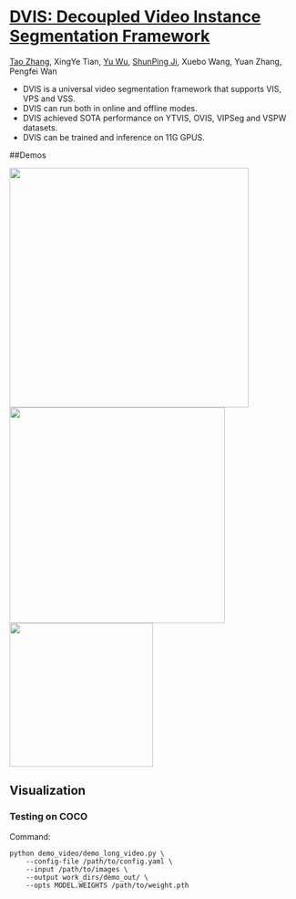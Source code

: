 # [DVIS: Decoupled Video Instance Segmentation Framework]()

[Tao Zhang](https://scholar.google.com/citations?user=3xu4a5oAAAAJ&hl=zh-CN), XingYe Tian, [Yu Wu](https://scholar.google.com/citations?hl=zh-CN&user=23SZHUwAAAAJ), [ShunPing Ji](https://scholar.google.com/citations?user=FjoRmF4AAAAJ&hl=zh-CN), Xuebo Wang, Yuan Zhang, Pengfei Wan

- DVIS is a universal video segmentation framework that supports VIS, VPS and VSS.
- DVIS can run both in online and offline modes. 
- DVIS achieved SOTA performance on YTVIS, OVIS, VIPSeg and VSPW datasets.
- DVIS can be trained and inference on 11G GPUS.

##Demos

<img src="https://github.com/zhang-tao-whu/paper_images/blob/master/dvis/demo_0.gif" width="420"/> <img src="https://github.com/zhang-tao-whu/paper_images/blob/master/dvis/demo_1.gif" width="378"/> <img src="https://github.com/zhang-tao-whu/paper_images/blob/master/dvis/demo_2.gif" width="252"/>





## Visualization

### Testing on COCO

Command:

   ```
   python demo_video/demo_long_video.py \
       --config-file /path/to/config.yaml \
       --input /path/to/images \
       --output work_dirs/demo_out/ \
       --opts MODEL.WEIGHTS /path/to/weight.pth
   ```
